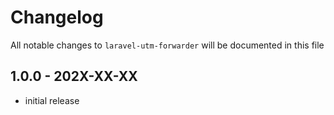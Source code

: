 # Changelog

All notable changes to `laravel-utm-forwarder` will be documented in this file

## 1.0.0 - 202X-XX-XX

- initial release
